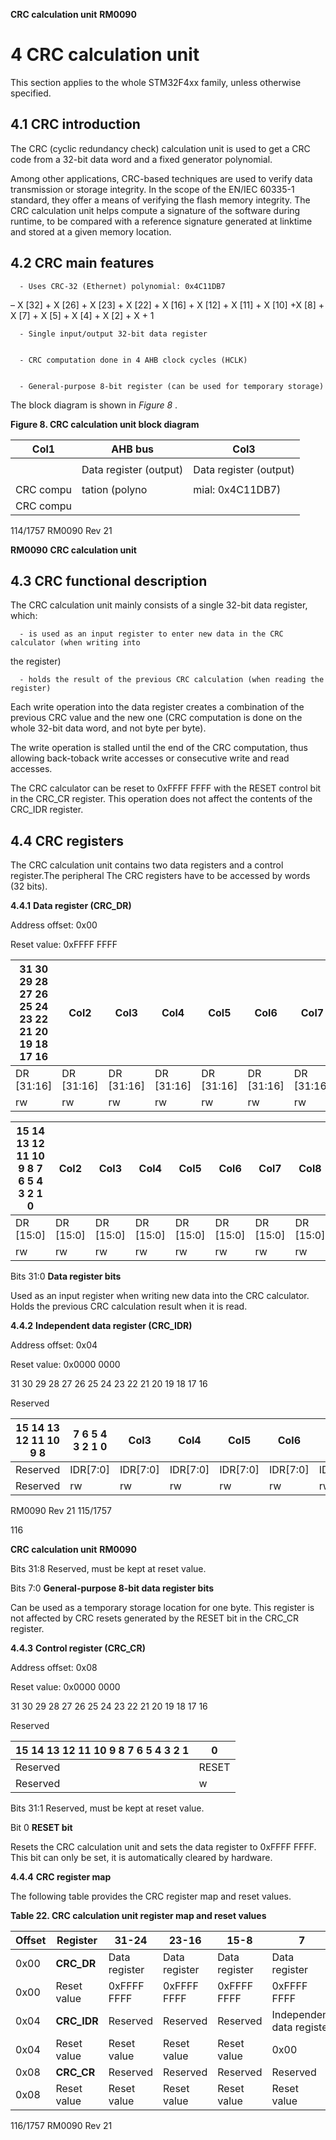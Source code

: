 **CRC calculation unit** **RM0090**

# **4 CRC calculation unit**


This section applies to the whole STM32F4xx family, unless otherwise specified.

## **4.1 CRC introduction**


The CRC (cyclic redundancy check) calculation unit is used to get a CRC code from a 32-bit
data word and a fixed generator polynomial.


Among other applications, CRC-based techniques are used to verify data transmission or
storage integrity. In the scope of the EN/IEC 60335-1 standard, they offer a means of
verifying the flash memory integrity. The CRC calculation unit helps compute a signature of
the software during runtime, to be compared with a reference signature generated at linktime and stored at a given memory location.

## **4.2 CRC main features**


      - Uses CRC-32 (Ethernet) polynomial: 0x4C11DB7

– X [32] + X [26] + X [23] + X [22] + X [16] + X [12] + X [11] + X [10] +X [8] + X [7] + X [5] + X [4] + X [2] + X + 1


      - Single input/output 32-bit data register


      - CRC computation done in 4 AHB clock cycles (HCLK)


      - General-purpose 8-bit register (can be used for temporary storage)


The block diagram is shown in _Figure 8_ .


**Figure 8. CRC calculation unit block diagram**






|Col1|AHB bus|Col3|
|---|---|---|
||||
||Data register (output)|Data register (output)|
||||
|CRC compu|tation (polyno|mial: 0x4C11DB7)|
|CRC compu|||







114/1757 RM0090 Rev 21


**RM0090** **CRC calculation unit**

## **4.3 CRC functional description**


The CRC calculation unit mainly consists of a single 32-bit data register, which:


      - is used as an input register to enter new data in the CRC calculator (when writing into
the register)


      - holds the result of the previous CRC calculation (when reading the register)


Each write operation into the data register creates a combination of the previous CRC value
and the new one (CRC computation is done on the whole 32-bit data word, and not byte per
byte).


The write operation is stalled until the end of the CRC computation, thus allowing back-toback write accesses or consecutive write and read accesses.


The CRC calculator can be reset to 0xFFFF FFFF with the RESET control bit in the
CRC_CR register. This operation does not affect the contents of the CRC_IDR register.

## **4.4 CRC registers**


The CRC calculation unit contains two data registers and a control register.The peripheral
The CRC registers have to be accessed by words (32 bits).


**4.4.1** **Data register (CRC_DR)**


Address offset: 0x00


Reset value: 0xFFFF FFFF

|31 30 29 28 27 26 25 24 23 22 21 20 19 18 17 16|Col2|Col3|Col4|Col5|Col6|Col7|Col8|Col9|Col10|Col11|Col12|Col13|Col14|Col15|Col16|
|---|---|---|---|---|---|---|---|---|---|---|---|---|---|---|---|
|DR [31:16]|DR [31:16]|DR [31:16]|DR [31:16]|DR [31:16]|DR [31:16]|DR [31:16]|DR [31:16]|DR [31:16]|DR [31:16]|DR [31:16]|DR [31:16]|DR [31:16]|DR [31:16]|DR [31:16]|DR [31:16]|
|rw|rw|rw|rw|rw|rw|rw|rw|rw|rw|rw|rw|rw|rw|rw|rw|


|15 14 13 12 11 10 9 8 7 6 5 4 3 2 1 0|Col2|Col3|Col4|Col5|Col6|Col7|Col8|Col9|Col10|Col11|Col12|Col13|Col14|Col15|Col16|
|---|---|---|---|---|---|---|---|---|---|---|---|---|---|---|---|
|DR [15:0]|DR [15:0]|DR [15:0]|DR [15:0]|DR [15:0]|DR [15:0]|DR [15:0]|DR [15:0]|DR [15:0]|DR [15:0]|DR [15:0]|DR [15:0]|DR [15:0]|DR [15:0]|DR [15:0]|DR [15:0]|
|rw|rw|rw|rw|rw|rw|rw|rw|rw|rw|rw|rw|rw|rw|rw|rw|



Bits 31:0 **Data register bits**

Used as an input register when writing new data into the CRC calculator.
Holds the previous CRC calculation result when it is read.


**4.4.2** **Independent data register (CRC_IDR)**


Address offset: 0x04


Reset value: 0x0000 0000


31 30 29 28 27 26 25 24 23 22 21 20 19 18 17 16


Reserved

|15 14 13 12 11 10 9 8|7 6 5 4 3 2 1 0|Col3|Col4|Col5|Col6|Col7|Col8|Col9|
|---|---|---|---|---|---|---|---|---|
|Reserved|IDR[7:0]|IDR[7:0]|IDR[7:0]|IDR[7:0]|IDR[7:0]|IDR[7:0]|IDR[7:0]|IDR[7:0]|
|Reserved|rw|rw|rw|rw|rw|rw|rw|rw|



RM0090 Rev 21 115/1757



116


**CRC calculation unit** **RM0090**


Bits 31:8 Reserved, must be kept at reset value.


Bits 7:0 **General-purpose 8-bit data register bits**

Can be used as a temporary storage location for one byte.
This register is not affected by CRC resets generated by the RESET bit in the CRC_CR
register.


**4.4.3** **Control register (CRC_CR)**


Address offset: 0x08


Reset value: 0x0000 0000


31 30 29 28 27 26 25 24 23 22 21 20 19 18 17 16


Reserved

|15 14 13 12 11 10 9 8 7 6 5 4 3 2 1|0|
|---|---|
|Reserved|RESET|
|Reserved|w|



Bits 31:1 Reserved, must be kept at reset value.


Bit 0 **RESET bit**

Resets the CRC calculation unit and sets the data register to 0xFFFF FFFF.
This bit can only be set, it is automatically cleared by hardware.


**4.4.4** **CRC register map**


The following table provides the CRC register map and reset values.


**Table 22. CRC calculation unit register map and reset values**


















|Offset|Register|31-24|23-16|15-8|7|6|5|4|3|2|1|0|
|---|---|---|---|---|---|---|---|---|---|---|---|---|
|0x00|**CRC_DR**|Data register|Data register|Data register|Data register|Data register|Data register|Data register|Data register|Data register|Data register|Data register|
|0x00|Reset<br>value|0xFFFF FFFF|0xFFFF FFFF|0xFFFF FFFF|0xFFFF FFFF|0xFFFF FFFF|0xFFFF FFFF|0xFFFF FFFF|0xFFFF FFFF|0xFFFF FFFF|0xFFFF FFFF|0xFFFF FFFF|
|0x04|**CRC_IDR**|Reserved|Reserved|Reserved|Independent data register|Independent data register|Independent data register|Independent data register|Independent data register|Independent data register|Independent data register|Independent data register|
|0x04|Reset<br>value|Reset<br>value|Reset<br>value|Reset<br>value|0x00|0x00|0x00|0x00|0x00|0x00|0x00|0x00|
|0x08|**CRC_CR**|Reserved|Reserved|Reserved|Reserved|Reserved|Reserved|Reserved|Reserved|Reserved|Reserved|RESET|
|0x08|Reset<br>value|Reset<br>value|Reset<br>value|Reset<br>value|Reset<br>value|Reset<br>value|Reset<br>value|Reset<br>value|Reset<br>value|Reset<br>value|Reset<br>value|0|



116/1757 RM0090 Rev 21


